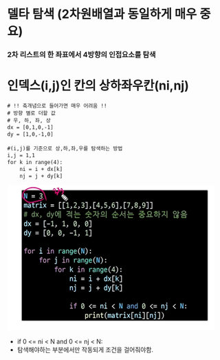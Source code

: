 # 델타 탐색 (2차원배열과 동일하게 매우 중요)

### 2차 리스트의 한 좌표에서 4방향의 인접요소를 탐색

# 인덱스(i,j)인 칸의 상하좌우칸(ni,nj)

```
# !! 축개념으로 들어가면 매우 어려움 !!
# 방향 별로 더할 값
# 우, 하, 좌, 상
dx = [0,1,0,-1]
dy = [1,0,-1,0]

#(i,j)를 기준으로 상,하,좌,우를 탐색하는 방법
i,j = 1,1
for k in range(4):
    ni = i + dx[k]
    nj = j + dy[k]
```

![delta](./delta.png)

- if 0 <= ni < N and 0 <= nj < N:
- 탐색해야하는 부분에서만 작동되게 조건을 걸어줘야함.
